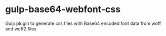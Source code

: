 # gulp-base64-webfont-css
Gulp plugin to generate css files with Base64 encoded font data from woff and woff2 files
